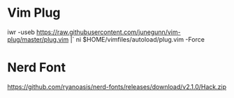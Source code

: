 
# Vim Plug

iwr -useb https://raw.githubusercontent.com/junegunn/vim-plug/master/plug.vim |`
    ni $HOME/vimfiles/autoload/plug.vim -Force

# Nerd Font
https://github.com/ryanoasis/nerd-fonts/releases/download/v2.1.0/Hack.zip

